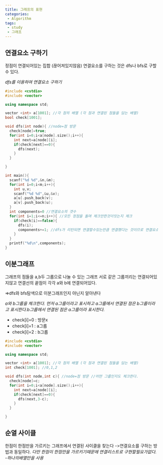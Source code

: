 ```yaml
---
title: 그래프의 표현
categories:
 - Algorithm
tags:
 - study
 - 그래프
---
```



## 연결요소 구하기

정점이 연결되어있는 집합 (끊어져있지않음)
연결요소를 구하는 것은 dfs나 bfs로 구할 수 있다.

*dfs를 이용하여 연결요소 구하기*

```c++
#include <cstdio>
#include <vector>

using namespace std;

vector <int> a[1001]; //각 점의 배열 (각 점과 연결된 점들을 담는 배열)
bool check[1001];

void dfs(int node){ //node=점 방문
  check[node]=true;
  for(int i=0;i<a[node].size();i++){
    int next=a[node][i];
    if(check[next]==0){
      dfs(next);
    }
  }

}

int main(){
  scanf("%d %d",&n,&m);
  for(int i=0;i<m;i++){
    int u,v;
    scanf("%d %d",&u,&v);
    a[u].push_back(v);
    a[v].push_back(u);
  }
  int components=0 //연결요소의 갯수
  for(int i=1;i<=n;i++){ //모든 정점을 돌며 체크안한것이잇는지 체크
    if(check[i]==false){
      dfs(i);
      components+=1; //dfs가 리턴되면 연결할수있는만큼 연결했다는 것이므로 연결요소+1
    }
  }
  printf("%d\n",components);
}
```


## 이분그래프

그래프의 점들을 a,b두 그룹으로 나눌 수 있는 그래프
서로 같은 그룹끼리는 연결되어있지않고
연결선의 끝점이 각각 a와 b에 연결되어있다.

=>dfs와 bfs탐색으로 이분그래프인지 아닌지 알아낸다


*a와 b그룹을 체크한다. 먼저 a그룹이라고 표시하고 a그룹에서 연결된 점은 b그룹이라고 표시한다.b그룹에서 연결된 점은 a그룹이라 표시한다.*

- check[i]=0 : 방문x
- check[i]=1 : a그룹
- check[i]=2 : b그룹

```c++
#include <cstdio>
#include <vector>

using namespace std;

vector <int> a[1001]; //각 점의 배열 (각 점과 연결된 점들을 담는 배열)
int check[1001]; //0,1,2

void dfs(int node,int c){ //node=점 방문 //어떤 그룹인지도 체크한다.
  check[node]=c;
  for(int i=0;i<a[node].size();i++){
    int next=a[node][i];
    if(check[next]==0){
      dfs(next,3-c);
    }
  }

}

```
## 순열 사이클

한점이 한점만을 가르키는 그래프에서 연결된 사이클을 찾는다
->연결요소를 구하는 방법과 동일하다. *다만 한점이 한점만을 가르키기때문에 연결리스트로 구현할필요가없다. -하나의배열만을 사용*
